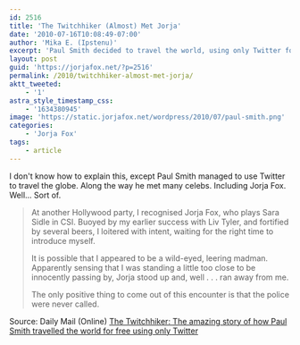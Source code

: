 ```yaml
---
id: 2516
title: 'The Twitchhiker (Almost) Met Jorja'
date: '2010-07-16T10:08:49-07:00'
author: 'Mika E. (Ipstenu)'
excerpt: 'Paul Smith decided to travel the world, using only Twitter for help, and in doing so, _almost_ met Jorja Fox.  Almost?  Read on!'
layout: post
guid: 'https://jorjafox.net/?p=2516'
permalink: /2010/twitchhiker-almost-met-jorja/
aktt_tweeted:
    - '1'
astra_style_timestamp_css:
    - '1634380945'
image: 'https://static.jorjafox.net/wordpress/2010/07/paul-smith.png'
categories:
    - 'Jorja Fox'
tags:
    - article
---
```


I don't know how to explain this, except Paul Smith managed to use Twitter to travel the globe.  Along the way he met many celebs. Including Jorja Fox.  Well... Sort of.

<blockquote>At another Hollywood party, I recognised Jorja Fox, who plays Sara Sidle in CSI. Buoyed by my earlier success with Liv Tyler, and fortified by several beers, I loitered with intent, waiting for the right time to introduce myself.

It is possible that I appeared to be a wild-eyed, leering madman. Apparently sensing that I was standing a little too close to be innocently passing by, Jorja stood up and, well . . . ran away from me.

The only positive thing to come out of this encounter is that the police were never called.</blockquote>

Source: Daily Mail (Online) <a href="http://www.dailymail.co.uk/news/article-1293636/The-Twitchhiker-The-amazing-story-Paul-Smith-travelled-world-free-using-Twitter.html">The Twitchhiker: The amazing story of how Paul Smith travelled the world for free using only Twitter</a>

